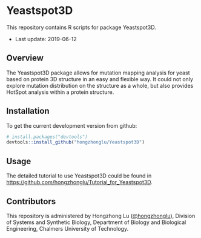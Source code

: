 # Yeastspot3D
This repository contains R scripts for package Yeastspot3D.
* Last update: 2019-06-12

## Overview
The Yeastspot3D package allows for mutation mapping analysis for yeast based on protein 3D structure in an easy and flexible way. It could not only explore mutation distribution on the structure as a whole, but also provides HotSpot analysis within a protein structure.


## Installation

To get the current development version from github:

```R
# install.packages("devtools")
devtools::install_github("hongzhonglu/Yeastspot3D")
```


## Usage

The detailed tutorial to use Yeastspot3D could be found in https://github.com/hongzhonglu/Tutorial_for_Yeastspot3D.


## Contributors

This repository is administered by Hongzhong Lu ([@hongzhonglu](https://github.com/hongzhonglu)), Division of Systems and Synthetic Biology, Department of Biology and Biological Engineering, Chalmers University of Technology.
